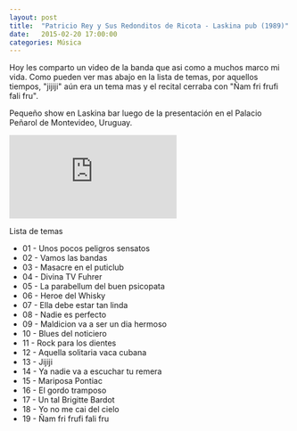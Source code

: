 ```yaml
---
layout: post
title:  "Patricio Rey y Sus Redonditos de Ricota - Laskina pub (1989)"
date:   2015-02-20 17:00:00
categories: Música
---
```


<p>
Hoy les comparto un video de la banda que asi como a muchos marco mi vida. Como pueden ver mas abajo en la lista de temas, por aquellos tiempos, "jijiji" aún era un tema mas y el recital cerraba con "Ñam fri frufi fali fru". 
</p>
<p>
Pequeño show en Laskina bar luego de la presentación en el Palacio Peñarol de Montevideo, Uruguay.
</p>
<p>
<iframe class="youtube" src="https://www.youtube.com/embed/OlRCYbl17fQ" frameborder="0" allowfullscreen></iframe>
</p>
<p>
Lista de temas
</p>
<ul>
	<li>
		01 - Unos pocos peligros sensatos
	</li>
	<li>
		02 - Vamos las bandas
	</li>
	<li>
		03 - Masacre en el puticlub
	</li>
	<li>
		04 - Divina TV Fuhrer
	</li>
	<li>
		05 - La parabellum del buen psicopata
	</li>
	<li>
		06 - Heroe del Whisky
	</li>
	<li>
		07 - Ella debe estar tan linda
	</li>
	<li>
		08 - Nadie es perfecto
	</li>
	<li>
		09 - Maldicion va a ser un dia hermoso
	</li>
	<li>
		10 - Blues del noticiero
	</li>
	<li>
		11 - Rock para los dientes
	</li>
	<li>
		12 - Aquella solitaria vaca cubana
	</li>
	<li>
		13 - Jijiji
	</li>
	<li>
		14 - Ya nadie va a escuchar tu remera
	</li>
	<li>
		15 - Mariposa Pontiac
	</li>
	<li>
		16 - El gordo tramposo
	</li>
	<li>
		17 - Un tal Brigitte Bardot
	</li>
	<li>
		18 - Yo no me cai del cielo
	</li>
	<li>
		19 - Ñam fri frufi fali fru
	</li>
</ul>